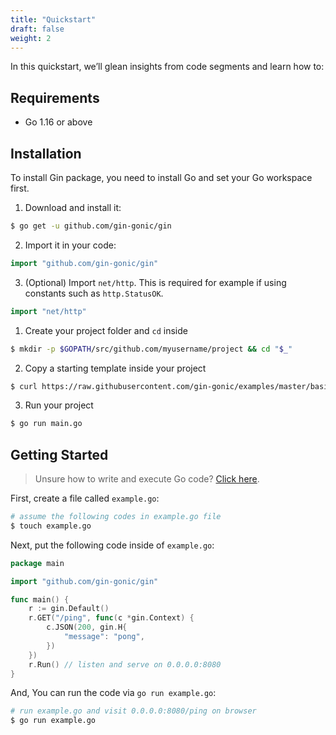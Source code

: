 ```yaml
---
title: "Quickstart"
draft: false
weight: 2
---
```


In this quickstart, we’ll glean insights from code segments and learn how to:

## Requirements

- Go 1.16 or above

## Installation

To install Gin package, you need to install Go and set your Go workspace first.

1. Download and install it:

```sh
$ go get -u github.com/gin-gonic/gin
```

2. Import it in your code:

```go
import "github.com/gin-gonic/gin"
```

3. (Optional) Import `net/http`. This is required for example if using constants such as `http.StatusOK`.

```go
import "net/http"
```

1. Create your project folder and `cd` inside

```sh
$ mkdir -p $GOPATH/src/github.com/myusername/project && cd "$_"
```

2. Copy a starting template inside your project

```sh
$ curl https://raw.githubusercontent.com/gin-gonic/examples/master/basic/main.go > main.go -k
```

3. Run your project

```sh
$ go run main.go
```

## Getting Started

> Unsure how to write and execute Go code? [Click here](https://golang.org/doc/code.html).

First, create a file called `example.go`:

```sh
# assume the following codes in example.go file
$ touch example.go
```

Next, put the following code inside of `example.go`:

```go
package main

import "github.com/gin-gonic/gin"

func main() {
	r := gin.Default()
	r.GET("/ping", func(c *gin.Context) {
		c.JSON(200, gin.H{
			"message": "pong",
		})
	})
	r.Run() // listen and serve on 0.0.0.0:8080
}
```

And, You can run the code via `go run example.go`:

```sh
# run example.go and visit 0.0.0.0:8080/ping on browser
$ go run example.go
```
